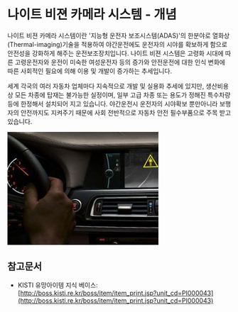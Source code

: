 # 나이트 비젼 카메라 시스템 - 개념


나이트 비젼 카메라 시스템이란 '지능형 운전자 보조시스템(ADAS)'의 한분야로 열화상(Thermal-imaging)기술을 적용하여 야간운전에도 운전자의 시야를 확보하게 함으로 안전성을 강화하게 해주는 운전보조장치입니다.
나이트 비젼 시스템은 고령화 시대에 따른 고령운전자와 운전이 미숙한 여성운전자 등의 증가와 안전운전에 대한 인식 변화에 따른 사회적인 필요에 의해 이용 및 개발이 증가하는 추세입니다.


세계 각국의 여러 자동차 업체마다 지속적으로 개발 및 실용화 추세에 있지만, 생산비용 상 모든 차종에 탑재는 불가능한 실정이며, 일부 고급 차종 또는 용도가 정해진 특수차량 등에 한정해서 설치되어 지고 있습니다.
야간운전시 운전자의 시야확보 뿐만아니라 보행자의 안전까지도 지켜주기 때문에 사회 전반적으로 자동차 안전 필수부품으로 주목 받고 있습니다.

![ ](./images/나이트_비젼_카메라_시스템_Q1_1_1.PNG)

## 참고문서
- KISTI 유망아이템 지식 베이스: [http://boss.kisti.re.kr/boss/item/item_print.jsp?unit_cd=PI000043](http://boss.kisti.re.kr/boss/item/item_print.jsp?unit_cd=PI000043)

